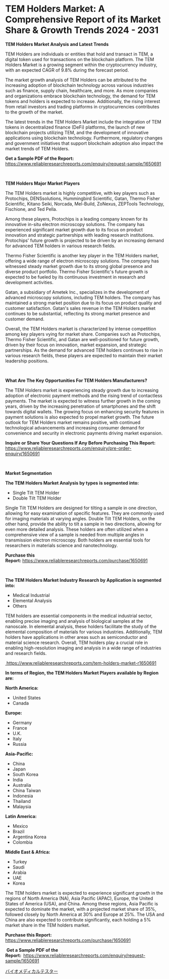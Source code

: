 <p><h1>TEM Holders Market: A Comprehensive Report of its Market Share & Growth Trends 2024 - 2031</h1></p><p><strong>TEM Holders Market Analysis and Latest Trends</strong></p>
<p><p>TEM Holders are individuals or entities that hold and transact in TEM, a digital token used for transactions on the blockchain platform. The TEM Holders Market is a growing segment within the cryptocurrency industry, with an expected CAGR of 9.8% during the forecast period. </p><p>The market growth analysis of TEM Holders can be attributed to the increasing adoption of blockchain technology across various industries such as finance, supply chain, healthcare, and more. As more companies and organizations embrace blockchain technology, the demand for TEM tokens and holders is expected to increase. Additionally, the rising interest from retail investors and trading platforms in cryptocurrencies contributes to the growth of the market.</p><p>The latest trends in the TEM Holders Market include the integration of TEM tokens in decentralized finance (DeFi) platforms, the launch of new blockchain projects utilizing TEM, and the development of innovative applications using blockchain technology. Furthermore, regulatory changes and government initiatives that support blockchain adoption also impact the market trends of TEM Holders.</p></p>
<p><strong>Get a Sample PDF of the Report:&nbsp;</strong> <a href="https://www.reliableresearchreports.com/enquiry/request-sample/1650691">https://www.reliableresearchreports.com/enquiry/request-sample/1650691</a></p>
<p>&nbsp;</p>
<p><strong>TEM Holders Major Market Players</strong></p>
<p><p>The TEM Holders market is highly competitive, with key players such as Protochips, DENSsolutions, Hummingbird Scientific, Gatan, Thermo Fisher Scientific, Kitano Seiki, Norcada, Mel-Build, ZoNexus, ZEPTools Technology, Fischione, and Ted Pella. </p><p>Among these players, Protochips is a leading company known for its innovative in-situ electron microscopy solutions. The company has experienced significant market growth due to its focus on product innovation and strategic partnerships with leading research institutions. Protochips' future growth is projected to be driven by an increasing demand for advanced TEM holders in various research fields.</p><p>Thermo Fisher Scientific is another key player in the TEM Holders market, offering a wide range of electron microscopy solutions. The company has witnessed steady market growth due to its strong global presence and diverse product portfolio. Thermo Fisher Scientific's future growth is expected to be fueled by its continuous investment in research and development activities.</p><p>Gatan, a subsidiary of Ametek Inc., specializes in the development of advanced microscopy solutions, including TEM holders. The company has maintained a strong market position due to its focus on product quality and customer satisfaction. Gatan's sales revenue in the TEM Holders market continues to be substantial, reflecting its strong market presence and customer demand.</p><p>Overall, the TEM Holders market is characterized by intense competition among key players vying for market share. Companies such as Protochips, Thermo Fisher Scientific, and Gatan are well-positioned for future growth, driven by their focus on innovation, market expansion, and strategic partnerships. As the demand for advanced TEM holders continues to rise in various research fields, these players are expected to maintain their market leadership positions.</p></p>
<p>&nbsp;</p>
<p><strong>What Are The Key Opportunities For TEM Holders Manufacturers?</strong></p>
<p><p>The TEM Holders market is experiencing steady growth due to increasing adoption of electronic payment methods and the rising trend of contactless payments. The market is expected to witness further growth in the coming years, driven by the increasing penetration of smartphones and the shift towards digital wallets. The growing focus on enhancing security features in payment solutions is also expected to propel market growth. The future outlook for TEM Holders market remains positive, with continued technological advancements and increasing consumer demand for convenience and security in electronic payments driving market expansion.</p></p>
<p><strong>Inquire or Share Your Questions If Any Before Purchasing This Report:</strong> <a href="https://www.reliableresearchreports.com/enquiry/pre-order-enquiry/1650691">https://www.reliableresearchreports.com/enquiry/pre-order-enquiry/1650691</a></p>
<p>&nbsp;</p>
<p><strong>Market Segmentation</strong></p>
<p><strong>The TEM Holders Market Analysis by types is segmented into:</strong></p>
<p><ul><li>Single Tilt TEM Holder</li><li>Double Tilt TEM Holder</li></ul></p>
<p><p>Single Tilt TEM Holders are designed for tilting a sample in one direction, allowing for easy examination of specific features. They are commonly used for imaging materials at varying angles. Double Tilt TEM Holders, on the other hand, provide the ability to tilt a sample in two directions, allowing for even more detailed analysis. These holders are often utilized when a comprehensive view of a sample is needed from multiple angles in transmission electron microscopy. Both holders are essential tools for researchers in materials science and nanotechnology.</p></p>
<p><strong>Purchase this Report:&nbsp;</strong><a href="https://www.reliableresearchreports.com/purchase/1650691">https://www.reliableresearchreports.com/purchase/1650691</a></p>
<p>&nbsp;</p>
<p><strong>The TEM Holders Market Industry Research by Application is segmented into:</strong></p>
<p><ul><li>Medical Industrial</li><li>Elemental Analysis</li><li>Others</li></ul></p>
<p><p>TEM holders are essential components in the medical industrial sector, enabling precise imaging and analysis of biological samples at the nanoscale. In elemental analysis, these holders facilitate the study of the elemental composition of materials for various industries. Additionally, TEM holders have applications in other areas such as semiconductor and material science research. Overall, TEM holders play a crucial role in enabling high-resolution imaging and analysis in a wide range of industries and research fields.</p></p>
<p><a href="https://www.reliableresearchreports.com/tem-holders-market-r1650691">&nbsp;https://www.reliableresearchreports.com/tem-holders-market-r1650691</a></p>
<p><strong>In terms of Region, the TEM Holders Market Players available by Region are:</strong></p>
<p>
    <p> <strong> North America: </strong>
        <ul>
            <li>United States</li>
            <li>Canada</li>
        </ul>
        </p> 
    <p> <strong> Europe: </strong>
        <ul>
            <li>Germany</li>
            <li>France</li>
            <li>U.K.</li>
            <li>Italy</li>
            <li>Russia</li>
        </ul>
        </p> 
    <p> <strong> Asia-Pacific: </strong>
        <ul>
            <li>China</li>
            <li>Japan</li>
            <li>South Korea</li>
            <li>India</li>
            <li>Australia</li>
            <li>China Taiwan</li>
            <li>Indonesia</li>
            <li>Thailand</li>
            <li>Malaysia</li>
        </ul>
        </p> 
    <p> <strong> Latin America: </strong>
        <ul>
            <li>Mexico</li>
            <li>Brazil</li>
            <li>Argentina Korea</li>
            <li>Colombia</li>
        </ul>
        </p> 
    <p> <strong> Middle East & Africa: </strong>
        <ul>
            <li>Turkey</li>
            <li>Saudi</li>
            <li>Arabia</li>
            <li>UAE</li>
            <li>Korea</li>
        </ul>
    </p>
    </p>
<p><p>The TEM holders market is expected to experience significant growth in the regions of North America (NA), Asia Pacific (APAC), Europe, the United States of America (USA), and China. Among these regions, Asia Pacific is expected to dominate the market, with a projected market share of 35%, followed closely by North America at 30% and Europe at 25%. The USA and China are also expected to contribute significantly, each holding a 5% market share in the TEM holders market.</p></p>
<p><strong>Purchase this Report: </strong><a href="https://www.reliableresearchreports.com/purchase/1650691">https://www.reliableresearchreports.com/purchase/1650691</a></p>
<p>&nbsp;<strong>Get a Sample PDF of the Report:&nbsp;&nbsp;</strong><a href="https://www.reliableresearchreports.com/enquiry/request-sample/1650691">https://www.reliableresearchreports.com/enquiry/request-sample/1650691</a></p>
<p><strong></strong></p>
<p><p><a href="https://github.com/lily-u-genius/Market-Research-Report-List-1/blob/main/571339627901.md">バイオメディカルテスター</a></p></p>